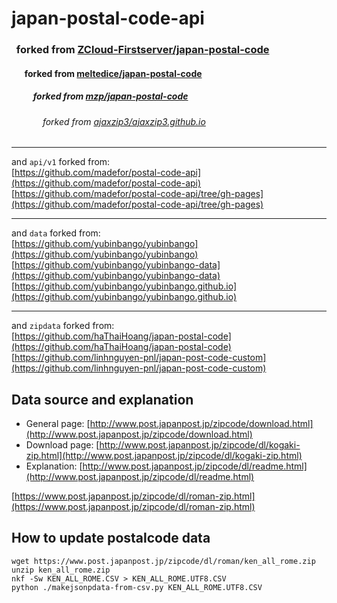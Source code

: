 # japan-postal-code-api

### &nbsp; forked from [ZCloud-Firstserver/japan-postal-code](https://github.com/ZCloud-Firstserver/japan-postal-code)
#### &nbsp;&emsp; forked from [meltedice/japan-postal-code](https://github.com/meltedice/japan-postal-code)
##### &nbsp;&emsp;&emsp; forked from [mzp/japan-postal-code](https://github.com/mzp/japan-postal-code)
###### &nbsp;&emsp;&emsp;&emsp; forked from [ajaxzip3/ajaxzip3.github.io](https://github.com/ajaxzip3/ajaxzip3.github.io)

-----
and `api/v1` forked from:  
[https://github.com/madefor/postal-code-api](https://github.com/madefor/postal-code-api)  
[https://github.com/madefor/postal-code-api/tree/gh-pages](https://github.com/madefor/postal-code-api/tree/gh-pages)  

-----
and `data` forked from:  
[https://github.com/yubinbango/yubinbango](https://github.com/yubinbango/yubinbango)  
[https://github.com/yubinbango/yubinbango-data](https://github.com/yubinbango/yubinbango-data)  
[https://github.com/yubinbango/yubinbango.github.io](https://github.com/yubinbango/yubinbango.github.io)  

-----
and  `zipdata` forked from:  
[https://github.com/haThaiHoang/japan-postal-code](https://github.com/haThaiHoang/japan-postal-code)  
[https://github.com/linhnguyen-pnl/japan-post-code-custom](https://github.com/linhnguyen-pnl/japan-post-code-custom)  

[]()  


## Data source and explanation

- General page: [http://www.post.japanpost.jp/zipcode/download.html](http://www.post.japanpost.jp/zipcode/download.html)
- Download page: [http://www.post.japanpost.jp/zipcode/dl/kogaki-zip.html](http://www.post.japanpost.jp/zipcode/dl/kogaki-zip.html)
- Explanation: [http://www.post.japanpost.jp/zipcode/dl/readme.html](http://www.post.japanpost.jp/zipcode/dl/readme.html)

[https://www.post.japanpost.jp/zipcode/dl/roman-zip.html](https://www.post.japanpost.jp/zipcode/dl/roman-zip.html)


## How to update postalcode data

```
wget https://www.post.japanpost.jp/zipcode/dl/roman/ken_all_rome.zip
unzip ken_all_rome.zip
nkf -Sw KEN_ALL_ROME.CSV > KEN_ALL_ROME.UTF8.CSV
python ./makejsonpdata-from-csv.py KEN_ALL_ROME.UTF8.CSV
```

